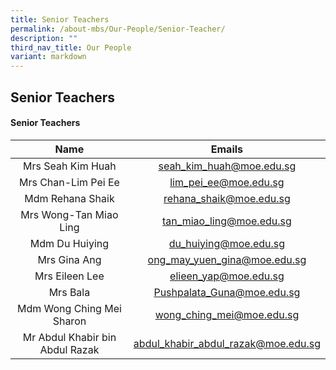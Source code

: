 ```yaml
---
title: Senior Teachers
permalink: /about-mbs/Our-People/Senior-Teacher/
description: ""
third_nav_title: Our People
variant: markdown
---
```

## Senior Teachers

#### Senior Teachers

|          Name          |            Emails            |
|:----------------------:|:----------------------------:|
| Mrs Seah Kim Huah      | seah_kim_huah@moe.edu.sg     |
| Mrs Chan-Lim Pei Ee    | lim_pei_ee@moe.edu.sg        |
| Mdm Rehana Shaik       | rehana_shaik@moe.edu.sg      |
| Mrs Wong-Tan Miao Ling | tan_miao_ling@moe.edu.sg     |
| Mdm Du Huiying         | du_huiying@moe.edu.sg        |
| Mrs Gina Ang           | ong_may_yuen_gina@moe.edu.sg |
| Mrs Eileen Lee         | elieen_yap@moe.edu.sg        |
| Mrs Bala                   | Pushpalata_Guna@moe.edu.sg |
| Mdm Wong Ching Mei Sharon        | wong_ching_mei@moe.edu.sg        |
| Mr Abdul Khabir bin Abdul Razak                   | abdul_khabir_abdul_razak@moe.edu.sg |